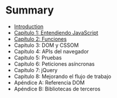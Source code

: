 # Summary

* [Introduction](README.md)
* [Capítulo 1: Entendiendo JavaScript](1-javascript.md)
* [Capítulo 2: Funciones](2-funciones.md)
* Capítulo 3: DOM y CSSOM
* Capítulo 4: APIs del navegador
* Capítulo 5: Pruebas
* Capítulo 6: Peticiones asíncronas
* Capítulo 7: jQuery
* Capítulo 8: Mejorando el flujo de trabajo
* Apéndice A: Referencia DOM
* Apéndice B: Bibliotecas de terceros

